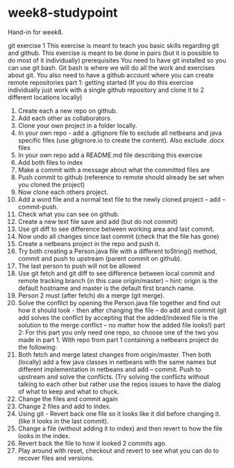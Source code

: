 # week8-studypoint
Hand-in for week8.

   git exercise 1
This exercise is meant to teach you basic skills regarding git and github. This exercise is meant to be done in pairs (but it is possible to do most of it individually)
prerequisites
You need to have git installed so you can use git bash. Git bash is where we will do all the work and exercises about git.
You also need to have a github account where you can create remote repositories
part 1: getting started
(If you do this exercise individually just work with a single github repository and clone it to 2 different locations locally)
1. Create each a new repo on github.
2. Add each other as collaborators.
3. Clone your own project in a folder locally.
4. In your own repo - add a .gitignore file to exclude all netbeans and java specific files (use
gitignore.io to create the content). Also exclude .docx files
5. In your own repo add a README.md file describing this exercise
6. Add both files to index
7. Make a commit with a message about what the committed files are
8. Push commit to github (reference to remote should already be set when you cloned the project)
9. Now clone each others project.
10. Add a word file and a normal text file to the newly cloned project – add –commit-push.
11. Check what you can see on github.
12. Create a new text file save and add (but do not commit)
13. Use git diff to see difference between working area and last commit.
14. Now undo all changes since last commit (check that the file has gone)
15. Create a netbeans project in the repo and push it.
16. Try both creating a Person.java file with a different toString() method, commit and push to
upstream (parent commit on github).
17. The last person to push will not be allowed
18. Use git fetch and git diff to see difference between local commit and remote tracking branch (in
this case origin/master) – hint: origin is the default hostname and master is the default first branch
name.
19. Person 2 must (after fetch) do a merge (git merge).
20. Solve the conflict by opening the Person.java file together and find out how it should look - then
after changing the file – do add and commit (git add solves the conflict by accepting that the added/indexed file is the solution to the merge conflict – no matter how the added file looks!)
   part 2:
For this part you only need one repo, so choose one of the two you made in part 1. With repo from part 1 containing a netbeans project do the following:
1. Both fetch and merge latest changes from origin/master. Then both (locally) add a few java classes in netbeans with the same names but different implementation in netbeans and add – commit. Push to upstream and solve the conflicts. (Try solving the conflicts without talking to each other but rather use the repos issues to have the dialog of what to keep and what to chuck.
2. Change the files and commit again
3. Change 2 files and add to index.
4. Using git - Revert back one file so it looks like it did before changing it. (like it looks in the last
commit).
5. Change a file (without adding it to index) and then revert to how the file looks in the index.
6. Revert back the file to how it looked 2 commits ago.
7. Play around with reset, checkout and revert to see what you can do to recover files and versions.
